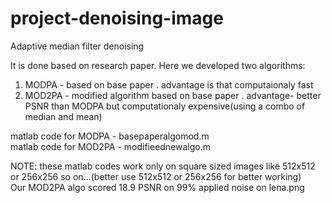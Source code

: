 # project-denoising-image
Adaptive median filter denoising

It is done based on research paper. Here we developed two algorithms:
1) MODPA - based on base paper . advantage is that computaionaly fast <br />
2) MOD2PA - modified algorithm based on base paper .  advantage- better PSNR than MODPA but computationaly expensive(using a combo of median and mean)

matlab code for MODPA - basepaperalgomod.m <br />
matlab code for MOD2PA - modifieednewalgo.m


NOTE: these matlab codes work only on square sized images like 512x512 or 256x256 so on...(better use 512x512 or 256x256 for better working)<br />
Our MOD2PA algo scored 18.9 PSNR on 99% applied noise on lena.png
